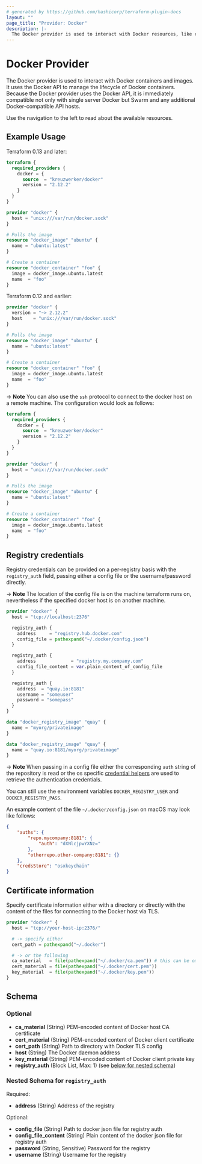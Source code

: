 ```yaml
---
# generated by https://github.com/hashicorp/terraform-plugin-docs
layout: ""
page_title: "Provider: Docker"
description: |-
  The Docker provider is used to interact with Docker resources, like containers, images, service etc.
---
```


# Docker Provider

The Docker provider is used to interact with Docker containers and images.
It uses the Docker API to manage the lifecycle of Docker containers. Because
the Docker provider uses the Docker API, it is immediately compatible not
only with single server Docker but Swarm and any additional Docker-compatible
API hosts.

Use the navigation to the left to read about the available resources.

## Example Usage

Terraform 0.13 and later:

```terraform
terraform {
  required_providers {
    docker = {
      source  = "kreuzwerker/docker"
      version = "2.12.2"
    }
  }
}

provider "docker" {
  host = "unix:///var/run/docker.sock"
}

# Pulls the image
resource "docker_image" "ubuntu" {
  name = "ubuntu:latest"
}

# Create a container
resource "docker_container" "foo" {
  image = docker_image.ubuntu.latest
  name  = "foo"
}
```

Terraform 0.12 and earlier:

```terraform
provider "docker" {
  version = "~> 2.12.2"
  host    = "unix:///var/run/docker.sock"
}

# Pulls the image
resource "docker_image" "ubuntu" {
  name = "ubuntu:latest"
}

# Create a container
resource "docker_container" "foo" {
  image = docker_image.ubuntu.latest
  name  = "foo"
}
```

-> **Note**
You can also use the `ssh` protocol to connect to the docker host on a remote machine.
The configuration would look as follows:

```terraform
terraform {
  required_providers {
    docker = {
      source  = "kreuzwerker/docker"
      version = "2.12.2"
    }
  }
}

provider "docker" {
  host = "unix:///var/run/docker.sock"
}

# Pulls the image
resource "docker_image" "ubuntu" {
  name = "ubuntu:latest"
}

# Create a container
resource "docker_container" "foo" {
  image = docker_image.ubuntu.latest
  name  = "foo"
}
```

## Registry credentials

Registry credentials can be provided on a per-registry basis with the `registry_auth`
field, passing either a config file or the username/password directly.

-> **Note**
The location of the config file is on the machine terraform runs on, nevertheless if the specified docker host is on another machine.

```terraform
provider "docker" {
  host = "tcp://localhost:2376"

  registry_auth {
    address     = "registry.hub.docker.com"
    config_file = pathexpand("~/.docker/config.json")
  }

  registry_auth {
    address             = "registry.my.company.com"
    config_file_content = var.plain_content_of_config_file
  }

  registry_auth {
    address  = "quay.io:8181"
    username = "someuser"
    password = "somepass"
  }
}

data "docker_registry_image" "quay" {
  name = "myorg/privateimage"
}

data "docker_registry_image" "quay" {
  name = "quay.io:8181/myorg/privateimage"
}
```

-> **Note**
When passing in a config file either the corresponding `auth` string of the repository is read or the os specific
[credential helpers](https://github.com/docker/docker-credential-helpers#available-programs) are
used to retrieve the authentication credentials.

You can still use the environment variables `DOCKER_REGISTRY_USER` and `DOCKER_REGISTRY_PASS`.

An example content of the file `~/.docker/config.json` on macOS may look like follows:

```json
{
    "auths": {
        "repo.mycompany:8181": {
            "auth": "dXNlcjpwYXNz="
        },
        "otherrepo.other-company:8181": {}
    },
    "credsStore": "osxkeychain"
}
```

## Certificate information

Specify certificate information either with a directory or
directly with the content of the files for connecting to the Docker host via TLS.

```terraform
provider "docker" {
  host = "tcp://your-host-ip:2376/"

  # -> specify either
  cert_path = pathexpand("~/.docker")

  # -> or the following
  ca_material   = file(pathexpand("~/.docker/ca.pem")) # this can be omitted
  cert_material = file(pathexpand("~/.docker/cert.pem"))
  key_material  = file(pathexpand("~/.docker/key.pem"))
}
```

<!-- schema generated by tfplugindocs -->
## Schema

### Optional

- **ca_material** (String) PEM-encoded content of Docker host CA certificate
- **cert_material** (String) PEM-encoded content of Docker client certificate
- **cert_path** (String) Path to directory with Docker TLS config
- **host** (String) The Docker daemon address
- **key_material** (String) PEM-encoded content of Docker client private key
- **registry_auth** (Block List, Max: 1) (see [below for nested schema](#nestedblock--registry_auth))

<a id="nestedblock--registry_auth"></a>
### Nested Schema for `registry_auth`

Required:

- **address** (String) Address of the registry

Optional:

- **config_file** (String) Path to docker json file for registry auth
- **config_file_content** (String) Plain content of the docker json file for registry auth
- **password** (String, Sensitive) Password for the registry
- **username** (String) Username for the registry